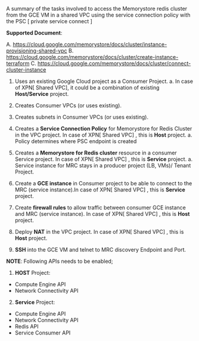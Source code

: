 A summary of the tasks involved to access the Memorystore redis cluster from the GCE VM in a shared VPC using the service connection policy with the PSC [ private service connect ]


**Supported Document**: 

A. https://cloud.google.com/memorystore/docs/cluster/instance-provisioning-shared-vpc
B. https://cloud.google.com/memorystore/docs/cluster/create-instance-terraform
C. https://cloud.google.com/memorystore/docs/cluster/connect-cluster-instance


1. Uses an existing Google Cloud project as a Consumer Project.
   a. In case of XPN[ Shared VPC], it could be a combination of existing **Host/Service** project.
   
2. Creates Consumer VPCs (or uses existing).

3. Creates subnets in Consumer VPCs (or uses existing).

4. Creates a **Service Connection Policy** for Memorystore for Redis Cluster in the VPC project. In case of XPN[ Shared VPC] , this is **Host** project.
    a. Policy determines where PSC endpoint is created
   
5. Creates a **Memorystore for Redis cluster** resource in a consumer Service project. In case of XPN[ Shared VPC] , this is **Service** project.
    a. Service instance for MRC stays in a producer project (LB, VMs)/ Tenant Project.
   
6. Create a **GCE instance** in Consumer project to be able to connect to the MRC (service instance).In case of XPN[ Shared VPC] , this is **Service** project.
    
7. Create **firewall rules** to allow traffic between consumer GCE instance and MRC (service instance). In case of XPN[ Shared VPC] , this is **Host** project.
    
8. Deploy **NAT** in the VPC project. In case of XPN[ Shared VPC] , this is **Host** project.

9. **SSH** into the GCE VM and telnet to MRC discovery Endpoint and Port.


**NOTE**: Following APIs needs to be enabled;

1. **HOST** Project:

- Compute Engine API
- Network Connectivity API

2. **Service** Project:

- Compute Engine API
- Network Connectivity API
- Redis API
- Service Consumer API

